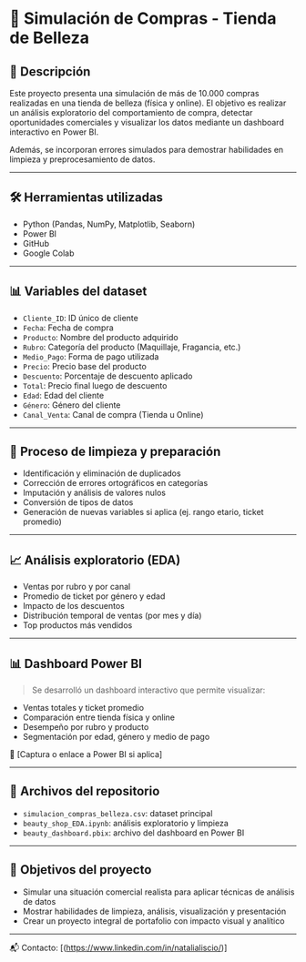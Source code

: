 # 💄 Simulación de Compras - Tienda de Belleza

## 📌 Descripción

Este proyecto presenta una simulación de más de 10.000 compras realizadas en una tienda de belleza (física y online). El objetivo es realizar un análisis exploratorio del comportamiento de compra, detectar oportunidades comerciales y visualizar los datos mediante un dashboard interactivo en Power BI.

Además, se incorporan errores simulados para demostrar habilidades en limpieza y preprocesamiento de datos.

---

## 🛠 Herramientas utilizadas

- Python (Pandas, NumPy, Matplotlib, Seaborn)
- Power BI
- GitHub
- Google Colab

---

## 📊 Variables del dataset

- `Cliente_ID`: ID único de cliente
- `Fecha`: Fecha de compra
- `Producto`: Nombre del producto adquirido
- `Rubro`: Categoría del producto (Maquillaje, Fragancia, etc.)
- `Medio_Pago`: Forma de pago utilizada
- `Precio`: Precio base del producto
- `Descuento`: Porcentaje de descuento aplicado
- `Total`: Precio final luego de descuento
- `Edad`: Edad del cliente
- `Género`: Género del cliente
- `Canal_Venta`: Canal de compra (Tienda u Online)

---

## 🧼 Proceso de limpieza y preparación

- Identificación y eliminación de duplicados
- Corrección de errores ortográficos en categorías
- Imputación y análisis de valores nulos
- Conversión de tipos de datos
- Generación de nuevas variables si aplica (ej. rango etario, ticket promedio)

---

## 📈 Análisis exploratorio (EDA)

- Ventas por rubro y por canal
- Promedio de ticket por género y edad
- Impacto de los descuentos
- Distribución temporal de ventas (por mes y día)
- Top productos más vendidos

---

## 📊 Dashboard Power BI

> Se desarrolló un dashboard interactivo que permite visualizar:

- Ventas totales y ticket promedio
- Comparación entre tienda física y online
- Desempeño por rubro y producto
- Segmentación por edad, género y medio de pago

📎 [Captura o enlace a Power BI si aplica]

---

## 📂 Archivos del repositorio

- `simulacion_compras_belleza.csv`: dataset principal
- `beauty_shop_EDA.ipynb`: análisis exploratorio y limpieza
- `beauty_dashboard.pbix`: archivo del dashboard en Power BI

---

## 🌟 Objetivos del proyecto

- Simular una situación comercial realista para aplicar técnicas de análisis de datos
- Mostrar habilidades de limpieza, análisis, visualización y presentación
- Crear un proyecto integral de portafolio con impacto visual y analítico

---

📬 Contacto: [(https://www.linkedin.com/in/natalialiscio/)]
